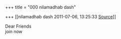 +++
title = "000 nilamadhab dash"

+++
[[nilamadhab dash	2011-07-06, 13:25:33 [Source](https://groups.google.com/g/bvparishat/c/PK0kSy6S37Y)]]



Dear Friends  
join now  

